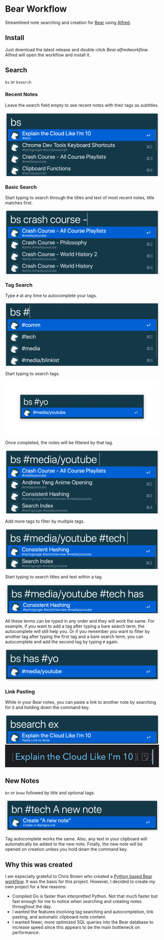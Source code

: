 # Bear Workflow
Streamlined note searching and creation for [Bear](http://www.bear-writer.com/) using [Alfred](https://www.alfredapp.com/workflows/).

## Install
Just download the latest release and double-click _Bear.alfredworkflow_. Alfred will open the workflow and install it.

## Search
`bs` or `bsearch`

### Recent Notes
Leave the search field empty to see recent notes with their tags as subtitles.

![](doc/RecentNotes.png)

### Basic Search
Start typing to search through the titles and text of most recent notes, title matches first.

![](doc/BasicSearch.png)

### Tag Search
Type `#` at any time to autocomplete your tags.

![](doc/TagAutocomplete.png)

Start typing to search tags.

![](doc/TagAutocompleteSearch.png)

Once completed, the notes will be filtered by that tag.

![](doc/TagFilter.png)

Add more tags to filter by multiple tags.

![](doc/TagAutocompleteMultiple.png)

Start typing to search titles and text within a tag.

![](doc/TagTextSearch.png)

All these terms can be typed in any order and they will work the same. For example, if you want to add a tag after typing a bare search term, the autocomplete will still help you. Or if you remember you want to filter by another tag after typing the first tag and a bare search term, you can autocomplete and add the second tag by typing `#` again.

![](doc/TagAnyOrder.png)

### Link Pasting

While in your Bear notes, you can paste a link to another note by searching for it and holding down the command key.

![](doc/Link1.png)
![](doc/Link2.png)

## New Notes
`bn` or `bnew` followed by title and optional tags.

![](doc/NewNote.png)

Tag autocomplete works the same. Also, any text in your clipboard will automatically be added to the new note. Finally, the new note will be opened on creation unless you hold down the command key.

## Why this was created
I am especially grateful to Chris Brown who created a [Python based Bear workflow](https://github.com/chrisbro/alfred-bear). It was the basis for this project. However, I decided to create my own project for a few reasons:

- Compiled Go is faster than interpretted Python. Not that much faster but fast enough for me to notice when searching and creating notes throughout the day.
- I wanted the features involving tag searching and autocompletion, link pasting, and automatic clipboard note content.
- I wanted fewer, more optimized SQL queries into the Bear database to increase speed since this appears to be the main bottleneck on performance.
